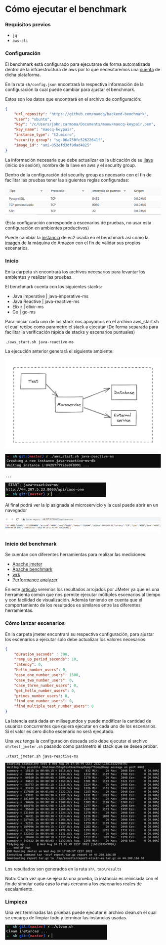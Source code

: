 # Cómo ejecutar el benchmark

### Requisitos previos
- `jq`
- `aws-cli`

### Configuración

El benchmark está configurado para ejecutarse de forma automatizada dentro de la infraestructura de aws por lo que necesitaremos una [cuenta](https://aws.amazon.com/es/what-is-aws/) de dicha plataforma.

En la ruta `sh/config.json` encontrará la respectiva información de la configuración la cual puede cambiar para ajustar el benchmark. 

Estos son los datos que encontrará en el archivo de configuración:

```json
{
    "url_reposity": "https://github.com/maocq/backend-benchmark",
    "user": "ubuntu",
    "key": "/c/Users/john.carmona/Documents/maow/maocq-keypair.pem",
    "key_name": "maocq-keypair",
    "instance_type": "t2.micro",
    "security_group": "sg-06a750fe52622641f",
    "image_id": "ami-052efd3df9dad4825"    
}
```

La información necesaria que debe actualizar es la ubicación de su [llave](https://aws.amazon.com/es/what-is-aws/) (inicio de sesión), nombre de la llave en aws y el security group. 

Dentro de la configuración del security group es necesario con el fin de facilitar las pruebas tener las siguientes reglas configuradas:

![Security group](security-group.png)

(Esta configuración corresponde a escenarios de pruebas, no usar esta configuración en ambientes productivos)

Puede cambiar la [instancia](https://aws.amazon.com/es/ec2/instance-types/) de ec2 usada en el benchmark así como la [imagen](https://docs.aws.amazon.com/AWSEC2/latest/UserGuide/finding-an-ami.html) de la máquina de Amazon con el fin de validar sus propios escenarios.

### Inicio

En la carpeta `sh` encontrará los archivos necesarios para levantar los ambientes y realizar las pruebas.

El benchmark cuenta con los siguientes stacks:

- Java imperative | java-imperative-ms
- Java Reactive | java-reactive-ms
- Elixir | elixir-ms
- Go | go-ms

Para iniciar cada uno de los stack nos apoyamos en el archivo aws_start.sh el cual recibe como parametro el stack a ejecutar (De forma separada para facilitar la verificación rápida de stacks y escenarios puntuales)

`./aws_start.sh java-reactive-ms`

La ejecución anterior generará el siguiente ambiente:

![Environment](environment.png)

![Start sh](start-sh.png)

`...`

![Start sh end](start-sh-end.png)

Al final podrá ver la ip asignada al microservicio y la cual puede abrir en un navegador

![Ip navegador](ip-navegador.png)

### Inicio del benchmark

Se cuentan con diferentes herramientas para realizar las mediciones:

- [Apache jmeter](https://jmeter.apache.org/)
- [Apache benchmark](https://httpd.apache.org/docs/2.4/programs/ab.html)
- [wrk](https://github.com/wg/wrk)
- [Performance analyzer](https://github.com/bancolombia/distributed-performance-analyzer)

En este [artículo](https://medium.com/) veremos los resultados arrojados por JMeter ya que es una herramienta común que nos permite ejecutar múltiples escenarios al tiempo y con facilidad de visualización. Además teniendo en cuenta que el comportamiento de los resultados es similares entre las diferentes herramientas.

### Cómo lanzar escenarios

En la carpeta jmeter encontrará su respectiva configuración, para ajustar los escenarios a ejecutar solo debe actualizar los valores necesarios.

```json
{
    "duration_seconds" : 300,
    "ramp_up_period_seconds": 10,
    "latency": 0,
    "hello_number_users": 0,
    "case_one_number_users": 1500,
    "case_two_number_users": 0,
    "case_three_number_users": 0,
    "get_hello_number_users": 0,
    "primes_number_users": 0,
    "find_one_number_users": 0,
    "find_multiple_test_number_users": 0
}
```

La latencia está dada en milisegundos y puede modificar la cantidad de usuarios concurrentes que quiera ejecutar en cada uno de los escenarios. Si el valor es cero dicho escenario no será ejecutado.

Una vez tenga la configuración deseada solo debe ejecutar el archivo `sh/test_jmeter.sh` pasando como parámetro el stack que se desea probar.

`./test_jmeter.sh java-reactive-ms`

![Jmeter tests](jmeter-tests.png)

Los resultados son generados en la ruta `sh\.tmp\results`

Nota: Cada vez que se ejecuta una prueba, la instancia es reiniciada con el fin de simular cada caso lo más cercano a los escenarios reales de escalamiento.

### Limpieza

Una vez terminadas las pruebas puede ejecutar el archivo clean.sh el cual se encarga de limpiar todo y terminar las instancias usadas.

![Clean sh](clean-sh.png)
